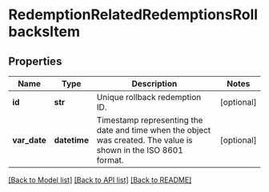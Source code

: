 # RedemptionRelatedRedemptionsRollbacksItem


## Properties
Name | Type | Description | Notes
------------ | ------------- | ------------- | -------------
**id** | **str** | Unique rollback redemption ID. | [optional] 
**var_date** | **datetime** | Timestamp representing the date and time when the object was created. The value is shown in the ISO 8601 format. | [optional] 

[[Back to Model list]](../README.md#documentation-for-models) [[Back to API list]](../README.md#documentation-for-api-endpoints) [[Back to README]](../README.md)



